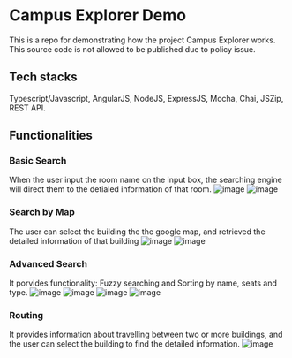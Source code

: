 # Campus Explorer Demo
This is a repo for demonstrating how the project Campus Explorer works. This source code is not allowed to be published due to policy issue.
## Tech stacks
Typescript/Javascript, AngularJS, NodeJS, ExpressJS, Mocha, Chai, JSZip, REST API.
## Functionalities
### Basic Search
When the user input the room name on the input box, the searching engine will direct them to the detialed information of that room.
![image](https://github.com/user-attachments/assets/e6f4b97b-55d6-48f6-bdad-9d9af41c1be2)
![image](https://github.com/user-attachments/assets/80eb9a84-0211-415c-8b34-cf05b2cbcede)
### Search by Map
The user can select the building the the google map, and retrieved the detailed information of that building
![image](https://github.com/user-attachments/assets/c17c273a-e3d2-4b06-a27b-f062480f8b3f)
![image](https://github.com/user-attachments/assets/f27782f2-47a9-42f0-84d2-3d1c9cd11886)
### Advanced Search
It porvides functionality: Fuzzy searching and Sorting by name, seats and type.
![image](https://github.com/user-attachments/assets/45d7b9b7-d1b8-4dc7-a8a7-52e64917c287)
![image](https://github.com/user-attachments/assets/cd22cf32-0fda-4c43-ac7b-bd3a0e19442e)
![image](https://github.com/user-attachments/assets/3918114a-d429-4dd1-a3f6-f2992d4269c2)
![image](https://github.com/user-attachments/assets/0d11eb31-0bf1-42de-81db-5bb0dc3fad2f)
### Routing
It provides information about travelling between two or more buildings, and the user can select the building to find the detailed information.
![image](https://github.com/user-attachments/assets/407f3677-9e4e-47e0-ae29-43b515728fc0)





